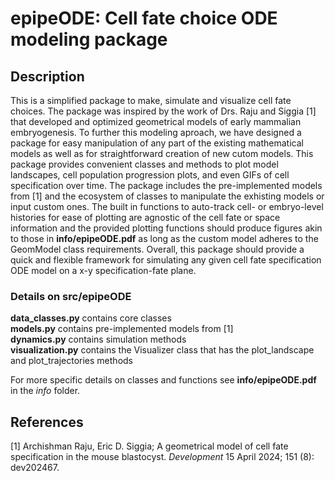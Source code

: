 # epipeODE: Cell fate choice ODE modeling package

## Description
This is a simplified package to make, simulate and visualize cell fate choices. The package was inspired by the work of Drs. Raju and Siggia [1] that developed and optimized geometrical models of early mammalian embryogenesis. To further this modeling aproach, we have designed a package for easy manipulation of any part of the existing mathematical models as well as for straightforward creation of new cutom models. This package provides convenient classes and methods to plot model landscapes, cell population progression plots, and even GIFs of cell specification over time. The package includes the pre-implemented models from [1] and the ecosystem of classes to manipulate the exhisting models or input custom ones. The built in functions to auto-track cell- or embryo-level histories for ease of plotting are agnostic of the cell fate or space information and the provided plotting functions should produce figures akin to those in **info/epipeODE.pdf** as long as the custom model adheres to the GeomModel class requirements. Overall, this package should provide a quick and flexible framework for simulating any given cell fate specification ODE model on a x-y specification-fate plane.

### Details on src/epipeODE
**data_classes.py** contains core classes <br/>
**models.py** contains pre-implemented models from [1] <br/>
**dynamics.py** contains simulation methods <br/>
**visualization.py** contains the Visualizer class that has the plot_landscape and plot_trajectories methods <br/>

For more specific details on classes and functions see **info/epipeODE.pdf** in the *info* folder.

## References
[1] Archishman Raju, Eric D. Siggia; A geometrical model of cell fate specification in the mouse blastocyst. *Development* 15 April 2024; 151 (8): dev202467.
